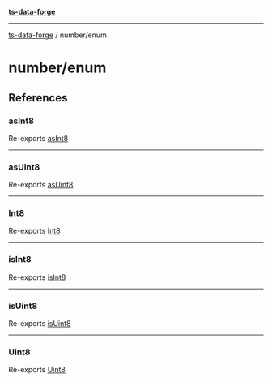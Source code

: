 [**ts-data-forge**](../README.md)

---

[ts-data-forge](../README.md) / number/enum

# number/enum

## References

### asInt8

Re-exports [asInt8](enum/int8.md#asint8)

---

### asUint8

Re-exports [asUint8](enum/uint8.md#asuint8)

---

### Int8

Re-exports [Int8](enum/int8.md#int8)

---

### isInt8

Re-exports [isInt8](enum/int8.md#isint8)

---

### isUint8

Re-exports [isUint8](enum/uint8.md#isuint8)

---

### Uint8

Re-exports [Uint8](enum/uint8.md#uint8)
